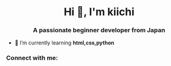 <h1 align="center">Hi 👋, I'm kiichi</h1>
<h3 align="center">A passionate beginner developer from Japan</h3>

- 🌱 I’m currently learning **html,css,python**

<h3 align="left">Connect with me:</h3>
<p align="left">
</p>
